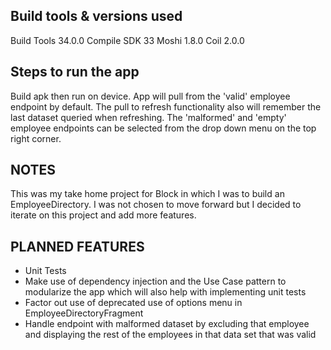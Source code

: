 ## Build tools & versions used
Build Tools 34.0.0
Compile SDK 33
Moshi 1.8.0
Coil 2.0.0

## Steps to run the app
Build apk then run on device. App will pull from the 'valid' employee endpoint by default. The pull to refresh functionality also will remember the last dataset queried when refreshing. The 'malformed' and 'empty' employee endpoints can be selected from the drop down menu on the top right corner.

## NOTES
This was my take home project for Block in which I was to build an EmployeeDirectory. I was not chosen to move forward but I decided to iterate on this project and add more features. 

## PLANNED FEATURES 
- Unit Tests
- Make use of dependency injection and the Use Case pattern to modularize the app which will also help with implementing unit tests
- Factor out use of deprecated use of options menu in EmployeeDirectoryFragment
- Handle endpoint with malformed dataset by excluding that employee and displaying the rest of the employees in that data set that was valid
